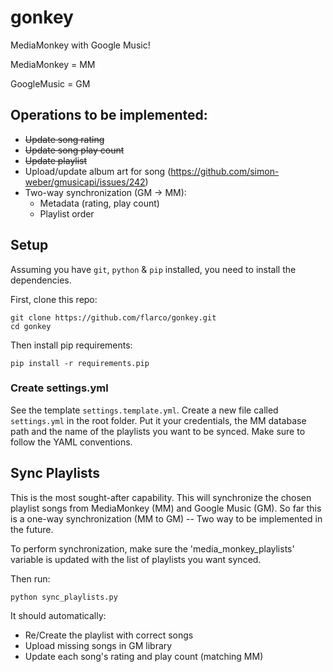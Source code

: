 # gonkey
MediaMonkey with Google Music!

MediaMonkey = MM

GoogleMusic = GM

## Operations to be implemented:
  - ~~Update song rating~~
  - ~~Update song play count~~
  - ~~Update playlist~~
  - Upload/update album art for song (<https://github.com/simon-weber/gmusicapi/issues/242>)
  - Two-way synchronization (GM -> MM):
    - Metadata (rating, play count)
    - Playlist order
  
## Setup
Assuming you have `git`, `python` & `pip` installed, you need to install the dependencies.

First, clone this repo:
```
git clone https://github.com/flarco/gonkey.git
cd gonkey
```
Then install pip requirements:
```
pip install -r requirements.pip
```

### Create settings.yml
See the template `settings.template.yml`. Create a new file called `settings.yml` in the root folder.
Put it your credentials, the MM database path and the name of the playlists you want to be synced. Make sure to follow the YAML conventions.

## Sync Playlists
This is the most sought-after capability. This will synchronize the chosen playlist songs from MediaMonkey (MM) and Google Music (GM).
So far this is a one-way synchronization (MM to GM) -- Two way to be implemented in the future.

To perform synchronization, make sure the 'media_monkey_playlists' variable is updated with the list of playlists you want synced.

Then run:

```
python sync_playlists.py
```

It should automatically:
 - Re/Create the playlist with correct songs
 - Upload missing songs in GM library
 - Update each song's rating and play count (matching MM)

